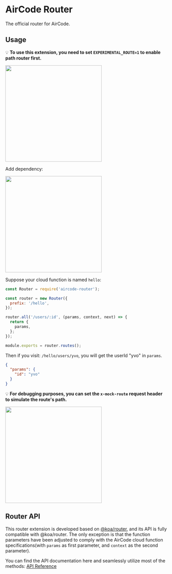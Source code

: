 # AirCode Router

The official router for AirCode.

## Usage

💡 **To use this extension, you need to set `EXPERIMENTAL_ROUTE=1` to enable path router first.**

<img src="https://aircode-yvo.b-cdn.net/resource/1691464529285-2qz32tn5hyx.jpg" width="300">

Add dependency:

<img src="https://aircode-yvo.b-cdn.net/resource/1691470317215-u2aki9ef6h.jpg" width="300">

Suppose your cloud function is named `hello`:

```js
const Router = require('aircode-router');

const router = new Router({
  prefix: '/hello',
});

router.all('/users/:id', (params, context, next) => {
  return {
    params,
  };
});

module.exports = router.routes();
```

Then if you visit: `/hello/users/yvo`, you will get the userId "yvo" in `params`.

```json
{
  "params": {
    "id": "yvo"
  }
}
```

💡 **For debugging purposes, you can set the `x-mock-route` request header to simulate the route's path.**

<img src="https://aircode-yvo.b-cdn.net/resource/1691470599230-tl5r6lepmy.jpg" width="300">

## Router API

This router extension is developed based on [@koa/router](https://github.com/koajs/router), and its API is fully compatible with @koa/router. The only exception is that the function parameters have been adjusted to comply with the AirCode cloud function specifications(with `params` as first parameter, and `context` as the second parameter).

You can find the API documentation here and seamlessly utilize most of the methods: [API Reference](https://github.com/koajs/router/blob/master/API.md)
